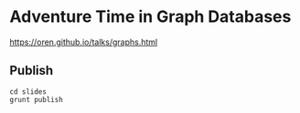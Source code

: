 # Adventure Time in Graph Databases

https://oren.github.io/talks/graphs.html

## Publish

```
cd slides
grunt publish
```
